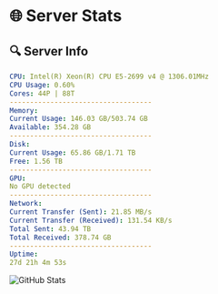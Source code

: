 # 🌐 Server Stats
## 🔍 Server Info
```yaml
CPU: Intel(R) Xeon(R) CPU E5-2699 v4 @ 1306.01MHz
CPU Usage: 0.60%
Cores: 44P | 88T
-----------------------------------
Memory:
Current Usage: 146.03 GB/503.74 GB
Available: 354.28 GB
-----------------------------------
Disk:
Current Usage: 65.86 GB/1.71 TB
Free: 1.56 TB
-----------------------------------
GPU:
No GPU detected
-----------------------------------
Network:
Current Transfer (Sent): 21.85 MB/s
Current Transfer (Received): 131.54 KB/s
Total Sent: 43.94 TB
Total Received: 378.74 GB
-----------------------------------
Uptime:
27d 21h 4m 53s
```
![GitHub Stats](https://img.shields.io/badge/Updated-2025-04-04_18:27:42-blue)